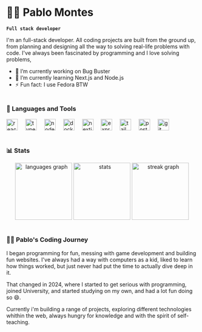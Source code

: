 # 🧙🏼 Pablo Montes

**`Full stack developer`**

I'm an full-stack developer. All coding projects are built from the ground up, from planning and designing all the way to solving real-life problems with code. I've always been fascinated by programming and I love solving problems,

- 🔭 I’m currently working on Bug Buster
- 🌱 I’m currently learning Next.js and Node.js
- ⚡ Fun fact: I use Fedora BTW

#

### 🧰 Languages and Tools
<div align="left">
  <img src="https://img.shields.io/badge/React-61DAFB?logo=react&logoColor=black&style=for-the-badge" height="30" alt="react logo"  />
  <img width="12" />
  <img src="https://img.shields.io/badge/TypeScript-3178C6?logo=typescript&logoColor=white&style=for-the-badge" height="30" alt="typescript logo"  />
  <img width="12" />
  <img src="https://img.shields.io/badge/Node.js-339933?logo=nodedotjs&logoColor=white&style=for-the-badge" height="30" alt="nodejs logo"  />
  <img width="12" />
  <img src="https://img.shields.io/badge/Docker-2496ED?logo=docker&logoColor=white&style=for-the-badge" height="30" alt="docker logo"  />
  <img width="12" />
  <img src="https://img.shields.io/badge/Next.js-000000?logo=nextdotjs&logoColor=white&style=for-the-badge" height="30" alt="nextjs logo"  />
  <img width="12" />
  <img src="https://img.shields.io/badge/Express-000000?logo=express&logoColor=white&style=for-the-badge" height="30" alt="express logo"  />
  <img width="12" />
  <img src="https://img.shields.io/badge/Tailwind CSS-06B6D4?logo=tailwindcss&logoColor=black&style=for-the-badge" height="30" alt="tailwindcss logo"  />
  <img width="12" />
  <img src="https://img.shields.io/badge/PostgreSQL-4169E1?logo=postgresql&logoColor=white&style=for-the-badge" height="30" alt="postgresql logo"  />
  <img width="12" />
  <img src="https://img.shields.io/badge/Git-F05032?logo=git&logoColor=white&style=for-the-badge" height="30" alt="git logo"  />
  <img width="12" />

<br />

#

### 📊 Stats

<div align="center">
  <img src="https://github-readme-stats-sandy-eight.vercel.app/api/top-langs?username=itspablomontes&locale=en&hide_title=false&layout=compact&card_width=320&langs_count=6&theme=tokyonight&hide_border=false" height="150" alt="languages graph"  />
  <img src="https://github-readme-stats-sandy-eight.vercel.app/api/?username=itspablomontes&locale=en&hide_title=false&layout=compact&card_width=320&langs_count=6&theme=tokyonight&hide_border=false" height="150" alt="stats" />
  <img src="https://streak-stats.demolab.com?user=itspablomontes&locale=en&mode=daily&theme=tokyonight&hide_border=false&border_radius=5" height="150" alt="streak graph"  />
</div>

#

 <summary><h3>👨‍💻 Pablo's Coding Journey</h3></summary>
<p>I began programming for fun, messing with game development and building fun websites. I've always had a way with computers as a kid, liked to learn how things worked, but just never had put the time to actually dive deep in it.</p>
<p>That changed in 2024, where I started to get serious with programming, joined University, and started studying on my own, and had a lot fun doing so 😄.</p>
<p>Currently i'm building a range of projects, exploring different technologies whithin the web, always hungry for knowledge and with the spirit of self-teaching.</p>
